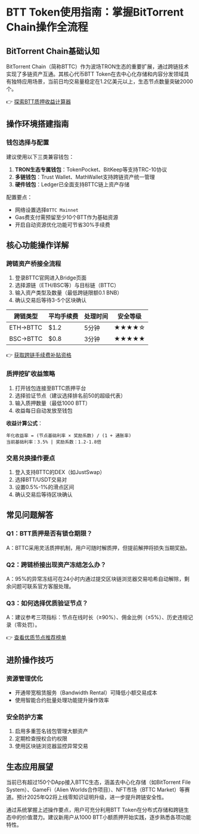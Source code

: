 # BTT Token使用指南：掌握BitTorrent Chain操作全流程

## BitTorrent Chain基础认知
BitTorrent Chain（简称BTTC）作为波场TRON生态的重要扩展，通过跨链技术实现了多链资产互通。其核心代币BTT Token在去中心化存储和内容分发领域具有独特应用场景，当前日均交易量稳定在1.2亿美元以上，生态节点数量突破2000个。

👉 [探索BTT质押收益计算器](https://bit.ly/okx_welcome)

## 操作环境搭建指南

### 钱包选择与配置
建议使用以下三类兼容钱包：
1. **TRON生态专属钱包**：TokenPocket、BitKeep等支持TRC-10协议
2. **多链钱包**：Trust Wallet、MathWallet支持跨链资产统一管理
3. **硬件钱包**：Ledger已全面支持BTTC链上资产存储

配置要点：
- 网络设置选择`BTTC Mainnet`
- Gas费支付需预留至少10个BTT作为基础资源
- 开启自动资源优化功能可节省30%手续费

## 核心功能操作详解

### 跨链资产桥接全流程
1. 登录BTTC官网进入Bridge页面
2. 选择源链（ETH/BSC等）与目标链（BTTC）
3. 输入资产类型及数量（最低跨链限额0.1 BNB）
4. 确认交易后等待3-5个区块确认

| 跨链类型 | 平均手续费 | 处理时间 | 安全等级 |
|---------|------------|----------|----------|
| ETH→BTTC | $1.2       | 5分钟    | ★★★★☆    |
| BSC→BTTC | $0.8       | 3分钟    | ★★★★★    |

👉 [获取跨链手续费补贴资格](https://bit.ly/okx_welcome)

### 质押挖矿收益策略
1. 打开钱包连接至BTTC质押平台
2. 选择验证节点（建议选择排名前50的超级代表）
3. 输入质押数量（最低1000 BTT）
4. 收益每日自动发放至钱包

**收益计算公式**：
```
年化收益率 = (节点基础利率 × 奖励系数) / (1 + 通胀率)
当前基础利率：3.5% | 奖励系数：1.2-1.8倍
```

### 交易兑换操作要点
1. 登入支持BTTC的DEX（如JustSwap）
2. 选择BTT/USDT交易对
3. 设置0.5%-1%的滑点区间
4. 确认交易后等待区块确认

## 常见问题解答

### Q1：BTT质押是否有锁仓期限？
A：BTTC采用灵活质押机制，用户可随时解质押，但提前解押将损失当期奖励。

### Q2：跨链桥接出现资产冻结怎么办？
A：95%的异常冻结可在24小时内通过提交区块链浏览器交易哈希自动解除，剩余问题可联系官方客服处理。

### Q3：如何选择优质验证节点？
A：建议参考三项指标：节点在线时长（≥90%）、佣金比例（≤5%）、历史违规记录（零处罚）。

👉 [查看优质节点推荐榜单](https://bit.ly/okx_welcome)

## 进阶操作技巧

### 资源管理优化
- 开通带宽租赁服务（Bandwidth Rental）可降低小额交易成本
- 使用智能合约批量处理功能提升操作效率

### 安全防护方案
1. 启用多重签名钱包管理大额资产
2. 定期检查授权合约权限
3. 使用区块链浏览器监控异常交易

## 生态应用展望
当前已有超过150个DApp接入BTTC生态，涵盖去中心化存储（如BitTorrent File System）、GameFi（Alien Worlds合作项目）、NFT市场（BTTC Market）等赛道。预计2025年Q2将上线零知识证明升级，进一步提升跨链安全性。

通过系统掌握上述操作要点，用户可充分利用BTT Token在分布式存储和跨链生态中的价值潜力。建议新用户从1000 BTT小额质押开始实践，逐步熟悉各项功能特性。
